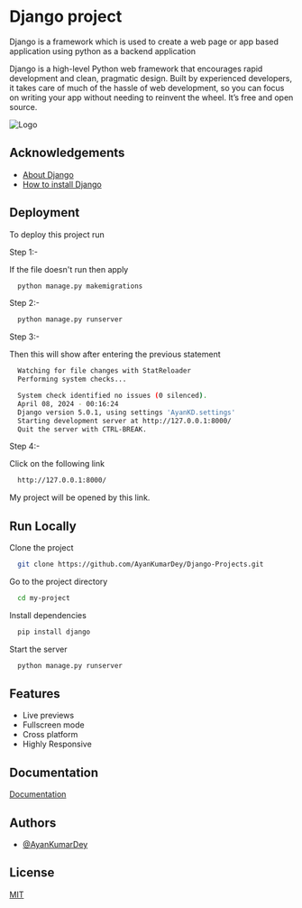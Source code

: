 
# Django project

Django is a framework which is used to create a web page or app based application using python as a backend application

Django is a high-level Python web framework that encourages rapid development and clean, pragmatic design. Built by experienced developers, it takes care of much of the hassle of web development, so you can focus on writing your app without needing to reinvent the wheel. It’s free and open source.

![Logo](https://static.djangoproject.com/img/logos/django-logo-negative.1d528e2cb5fb.png)


## Acknowledgements

 - [About Django](https://en.wikipedia.org/wiki/Django_(web_framework))
 - [How to install Django](https://www.djangoproject.com/download/)


## Deployment

To deploy this project run

Step 1:-

If the file doesn't run then apply

```bash
  python manage.py makemigrations
```

Step 2:-

```bash
  python manage.py runserver
```
Step 3:-

Then this will show after entering the previous statement

```bash
  Watching for file changes with StatReloader
  Performing system checks...

  System check identified no issues (0 silenced).
  April 08, 2024 - 00:16:24
  Django version 5.0.1, using settings 'AyanKD.settings'
  Starting development server at http://127.0.0.1:8000/
  Quit the server with CTRL-BREAK.
```
Step 4:-

Click on the following link

```bash
  http://127.0.0.1:8000/
```
My project will be opened by this link.
## Run Locally

Clone the project

```bash
  git clone https://github.com/AyanKumarDey/Django-Projects.git
```

Go to the project directory

```bash
  cd my-project
```

Install dependencies

```bash
  pip install django
```

Start the server

```bash
  python manage.py runserver
```


## Features

- Live previews
- Fullscreen mode
- Cross platform
- Highly Responsive

## Documentation

[Documentation](https://docs.djangoproject.com/en/5.0/)


## Authors

- [@AyanKumarDey](https://github.com/AyanKumarDey)


## License

[MIT](https://choosealicense.com/licenses/mit/)

